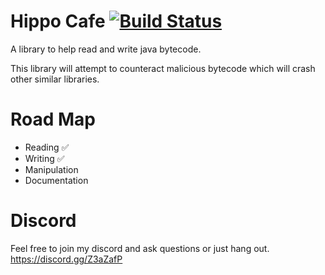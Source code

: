 # Hippo Cafe [![Build Status](https://travis-ci.com/Hippo/HippoCafe.svg?branch=master)](https://travis-ci.com/Hippo/HippoCafe)
A library to help read and write java bytecode.

This library will attempt to counteract malicious bytecode which will crash other similar libraries.

# Road Map
- Reading ✅
- Writing ✅
- Manipulation 
- Documentation

# Discord
Feel free to join my discord and ask questions or just hang out.
https://discord.gg/Z3aZafP